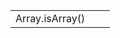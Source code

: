 |                 |               |       |
| --------------- |---------------|-------|
| Array.isArray() |               |       |
 
